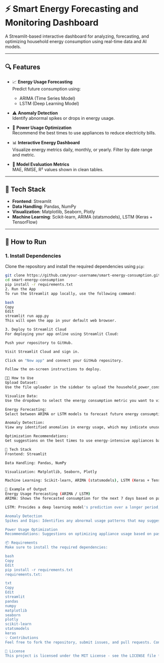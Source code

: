 # ⚡ Smart Energy Forecasting and Monitoring Dashboard

A Streamlit-based interactive dashboard for analyzing, forecasting, and optimizing household energy consumption using real-time data and AI models.

---

## 🔍 Features

- 📈 **Energy Usage Forecasting**  
  Predict future consumption using:
  - ARIMA (Time Series Model)
  - LSTM (Deep Learning Model)

- ⚠️ **Anomaly Detection**  
  Identify abnormal spikes or drops in energy usage.

- 🔋 **Power Usage Optimization**  
  Recommend the best times to use appliances to reduce electricity bills.

- 📊 **Interactive Energy Dashboard**  
  Visualize energy metrics daily, monthly, or yearly. Filter by date range and metric.

- 🧠 **Model Evaluation Metrics**  
  MAE, RMSE, R² values shown in clean tables.

---

## 🧰 Tech Stack

- **Frontend**: Streamlit  
- **Data Handling**: Pandas, NumPy  
- **Visualization**: Matplotlib, Seaborn, Plotly  
- **Machine Learning**: Scikit-learn, ARIMA (statsmodels), LSTM (Keras + TensorFlow)

---
## 🚀 How to Run

### 1. Install Dependencies

Clone the repository and install the required dependencies using `pip`:

```bash
git clone https://github.com/your-username/smart-energy-consumption.git
cd smart-energy-consumption
pip install -r requirements.txt
2. Run the App
To run the Streamlit app locally, use the following command:

bash
Copy
Edit
streamlit run app.py
This will open the app in your default web browser.

3. Deploy to Streamlit Cloud
For deploying your app online using Streamlit Cloud:

Push your repository to GitHub.

Visit Streamlit Cloud and sign in.

Click on "New app" and connect your GitHub repository.

Follow the on-screen instructions to deploy.

🧑‍💻 How to Use
Upload Dataset:
Use the file uploader in the sidebar to upload the household_power_consumption.txt file.

Visualize Data:
Use the dropdown to select the energy consumption metric you want to visualize (e.g., Global Active Power, Voltage, etc.).

Energy Forecasting:
Select between ARIMA or LSTM models to forecast future energy consumption.

Anomaly Detection:
View any identified anomalies in energy usage, which may indicate unusual spikes or drops.

Optimization Recommendations:
Get suggestions on the best times to use energy-intensive appliances based on historical data.

🧰 Tech Stack
Frontend: Streamlit

Data Handling: Pandas, NumPy

Visualization: Matplotlib, Seaborn, Plotly

Machine Learning: Scikit-learn, ARIMA (statsmodels), LSTM (Keras + TensorFlow)

📄 Example of Output
Energy Usage Forecasting (ARIMA / LSTM)
ARIMA: Shows the forecasted consumption for the next 7 days based on past data.

LSTM: Provides a deep learning model's prediction over a longer period, with advanced features like error metrics.

Anomaly Detection
Spikes and Dips: Identifies any abnormal usage patterns that may suggest issues such as faulty appliances or energy waste.

Power Usage Optimization
Recommendations: Suggestions on optimizing appliance usage based on past consumption trends.

📦 Requirements
Make sure to install the required dependencies:

bash
Copy
Edit
pip install -r requirements.txt
requirements.txt:

txt
Copy
Edit
streamlit
pandas
numpy
matplotlib
seaborn
plotly
scikit-learn
statsmodels
keras
💡 Contributions
Feel free to fork the repository, submit issues, and pull requests. Contributions are always welcome!

📜 License
This project is licensed under the MIT License - see the LICENSE file for details.
